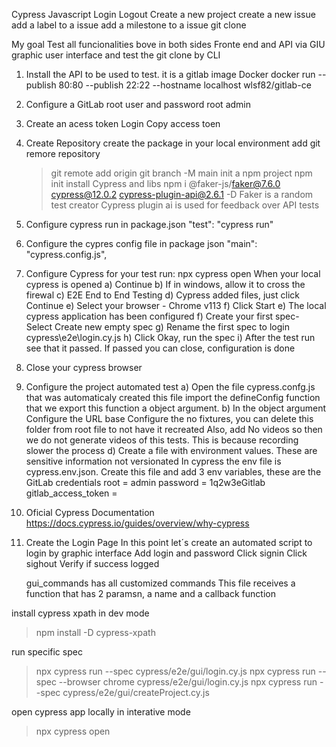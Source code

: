 Cypress Javascript
Login
Logout
Create a new project
create a new issue
add a label to a issue
add a milestone to a issue
git clone

My goal
Test all funcionalities bove in both sides Fronte end and API via GIU graphic user interface and test the git clone by CLI

1. Install the API to be used to test. it is a gitlab image Docker
   docker run --publish 80:80 --publish 22:22 --hostname localhost wlsf82/gitlab-ce

2. Configure a GitLab root user and password
   root
   admin
3. Create an acess token
   Login
   Copy access toen

4. Create Repository
   create the package in your local environment
   add git remore repository

   > git remote add origin <link of github created>
   > git branch -M main
   > init a npm project
   > npm init
   > install Cypress and libs
   > npm i @faker-js/faker@7.6.0 cypress@12.0.2 cypress-plugin-api@2.6.1 -D
   > Faker is a random test creator
   > Cypress plugin ai is used for feedback over API tests

5. Configure cypress run in package.json
   "test": "cypress run"
6. Configure the cypres config file in package json
   "main": "cypress.config.js",
7. Configure Cypress for your test
   run: npx cypress open
   When your local cypress is opened
   a) Continue
   b) If in windows, allow it to cross the firewal
   c) E2E End to End Testing
   d) Cypress added files, just click Continue
   e) Select your browser - Chrome v113
   f) Click Start
   e) The local cypress application has been configured
   f) Create your first spec- Select Create new empty spec
   g) Rename the first spec to login cypress\e2e\login.cy.js
   h) Click Okay, run the spec
   i) After the test run see that it passed. If passed you can close, configuration is done
8. Close your cypress browser
9. Configure the project automated test
   a) Open the file cypress.confg.js that was automaticaly created
   this file import the defineConfig function that we export this function a object argument.
   b) In the object argument
   Configure the URL base
   Configure the no fixtures, you can delete this folder from root file to not have it recreated
   Also, add No videos so then we do not generate videos of this tests. This is because recording slower the process
   d) Create a file with environment values. These are sensitive information not versionated
   In cypress the env file is cypress.env.json. Create this file and add 3 env variables, these are the GitLab credentials
   root = admin
   password = 1q2w3eGitlab
   gitlab_access_token =
10. Oficial Cypress Documentation
    https://docs.cypress.io/guides/overview/why-cypress
11. Create the Login Page
    In this point let´s create an automated script to login by graphic interface
    Add login and password
    Click signin
    Click sighout
    Verify if success logged

    gui_commands has all customized commands
    This file receives a function that has 2 paramsn, a name and a callback function

install cypress xpath in dev mode

> npm install -D cypress-xpath

run specific spec

> npx cypress run --spec cypress/e2e/gui/login.cy.js
> npx cypress run --spec --browser chrome cypress/e2e/gui/login.cy.js
> npx cypress run --spec cypress/e2e/gui/createProject.cy.js

open cypress app locally in interative mode

> npx cypress open
